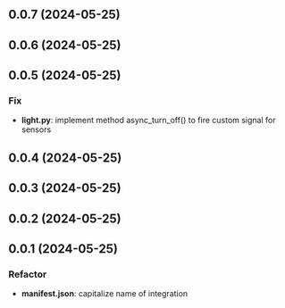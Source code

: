 ## 0.0.7 (2024-05-25)

## 0.0.6 (2024-05-25)

## 0.0.5 (2024-05-25)

### Fix

- **light.py**: implement method async_turn_off() to fire custom signal for sensors

## 0.0.4 (2024-05-25)

## 0.0.3 (2024-05-25)

## 0.0.2 (2024-05-25)

## 0.0.1 (2024-05-25)

### Refactor

- **manifest.json**: capitalize name of integration
